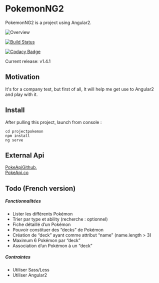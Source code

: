# PokemonNG2

PokemonNG2 is a project using Angular2.

![Overview](https://github.com/teddymeksavanh/PokemonNG2/blob/feature/filterPokemonByType/projectpokemon/src/assets/site1.png)

[![Build Status](https://travis-ci.org/teddymeksavanh/coursIndusEnvWeb.svg?branch=master)](https://travis-ci.org/teddymeksavanh/coursIndusEnvWeb)

[![Codacy Badge](https://api.codacy.com/project/badge/Grade/1603d3eaeb2f4c448cfef1fa49443453)](https://www.codacy.com/app/teddymeksavanh/coursIndusEnvWeb?utm_source=github.com&amp;utm_medium=referral&amp;utm_content=teddymeksavanh/coursIndusEnvWeb&amp;utm_campaign=Badge_Grade)

Current release: v1.4.1

## Motivation

It's for a company test, but first of all, It will help me get use to Angular2 and play with it.

## Install

After pulling this project, launch from console :  

```
cd projectpokemon
npm install
ng serve
```

## External Api

[PokeApiGithub](https://github.com/PokeAPI/pokeapi),    
[PokeApi.co](https://pokeapi.co/)

## Todo (French version)

##### Fonctionnalitées

- Lister les différents Pokémon
- Trier par type et ability (recherche : optionnel)
- Fiche détaillé d’un Pokémon
- Pouvoir constituer des “decks” de Pokémon
- Création de “deck” ayant comme attribut “name” (name.length > 3)
- Maximum 6 Pokémon par “deck”
- Association d’un Pokémon à un “deck”    

##### Contraintes

- Utiliser Sass/Less
- Utiliser Angular2
